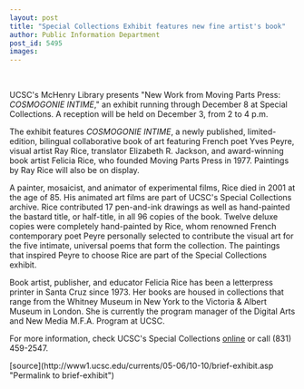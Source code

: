 ```yaml
---
layout: post
title: "Special Collections Exhibit features new fine artist's book"
author: Public Information Department
post_id: 5495
images:
---
```


<a name="content" id="content"></a><br>
<p>
  UCSC's McHenry Library presents "New Work from Moving Parts Press: <i>COSMOGONIE INTIME</i>," an exhibit running through December 8 at Special Collections. A reception will be held on December 3, from 2 to 4 p.m.
</p>
<p>
  The exhibit features <i>COSMOGONIE INTIME</i>, a newly published, limited-edition, bilingual collaborative book of art featuring French poet Yves Peyre, visual artist Ray Rice, translator Elizabeth R. Jackson, and award-winning book artist Felicia Rice, who founded Moving Parts Press in 1977. Paintings by Ray Rice will also be on display.
</p>
<p>
  A painter, mosaicist, and animator of experimental films, Rice died in 2001 at the age of 85. His animated art films are part of UCSC's Special Collections archive. Rice contributed 17 pen-and-ink drawings as well as hand-painted the bastard title, or half-title, in all 96 copies of the book. Twelve deluxe copies were completely hand-painted by Rice, whom renowned French contemporary poet Peyre personally selected to contribute the visual art for the five intimate, universal poems that form the collection. The paintings that inspired Peyre to choose Rice are part of the Special Collections exhibit.
</p>
<p>
  Book artist, publisher, and educator Felicia Rice has been a letterpress printer in Santa Cruz since 1973. Her books are housed in collections that range from the Whitney Museum in New York to the Victoria &amp; Albert Museum in London. She is currently the program manager of the Digital Arts and New Media M.F.A. Program at UCSC.
</p>
<p>
  For more information, check UCSC's Special Collections <a href="http://library.ucsc.edu/speccoll/">online</a> or call (831) 459-2547.
</p>
[source](http://www1.ucsc.edu/currents/05-06/10-10/brief-exhibit.asp "Permalink to brief-exhibit")
